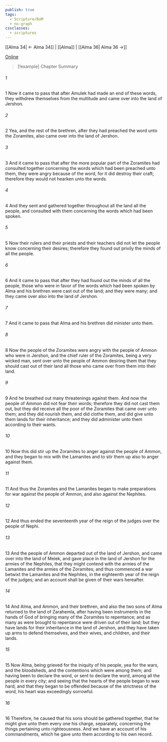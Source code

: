```yaml
---
publish: true
tags:
  - Scripture/BoM
  - no-graph
cssclasses:
  - scriptures
---
```

[[Alma 34| ← Alma 34]] | [[Alma]] | [[Alma 36| Alma 36 →]]

[Online](https://churchofjesuschrist.org/study/scriptures/bofm/alma/35?lang=eng)

>[!example] Chapter Summary
>
###### 1
1 Now it came to pass that after Amulek had made an end of these words, they withdrew themselves from the multitude and came over into the land of Jershon.
###### 2
2 Yea, and the rest of the brethren, after they had preached the word unto the Zoramites, also came over into the land of Jershon.
###### 3
3 And it came to pass that after the more popular part of the Zoramites had consulted together concerning the words which had been preached unto them, they were angry because of the word, for it did destroy their craft; therefore they would not hearken unto the words.
###### 4
4 And they sent and gathered together throughout all the land all the people, and consulted with them concerning the words which had been spoken.
###### 5
5 Now their rulers and their priests and their teachers did not let the people know concerning their desires; therefore they found out privily the minds of all the people.
###### 6
6 And it came to pass that after they had found out the minds of all the people, those who were in favor of the words which had been spoken by Alma and his brethren were cast out of the land; and they were many; and they came over also into the land of Jershon.
###### 7
7 And it came to pass that Alma and his brethren did minister unto them.
###### 8
8 Now the people of the Zoramites were angry with the people of Ammon who were in Jershon, and the chief ruler of the Zoramites, being a very wicked man, sent over unto the people of Ammon desiring them that they should cast out of their land all those who came over from them into their land.
###### 9
9 And he breathed out many threatenings against them. And now the people of Ammon did not fear their words; therefore they did not cast them out, but they did receive all the poor of the Zoramites that came over unto them; and they did nourish them, and did clothe them, and did give unto them lands for their inheritance; and they did administer unto them according to their wants.
###### 10
10 Now this did stir up the Zoramites to anger against the people of Ammon, and they began to mix with the Lamanites and to stir them up also to anger against them.
###### 11
11 And thus the Zoramites and the Lamanites began to make preparations for war against the people of Ammon, and also against the Nephites.
###### 12
12 And thus ended the seventeenth year of the reign of the judges over the people of Nephi.
###### 13
13 And the people of Ammon departed out of the land of Jershon, and came over into the land of Melek, and gave place in the land of Jershon for the armies of the Nephites, that they might contend with the armies of the Lamanites and the armies of the Zoramites; and thus commenced a war betwixt the Lamanites and the Nephites, in the eighteenth year of the reign of the judges; and an account shall be given of their wars hereafter.
###### 14
14 And Alma, and Ammon, and their brethren, and also the two sons of Alma returned to the land of Zarahemla, after having been instruments in the hands of God of bringing many of the Zoramites to repentance; and as many as were brought to repentance were driven out of their land; but they have lands for their inheritance in the land of Jershon, and they have taken up arms to defend themselves, and their wives, and children, and their lands.
###### 15
15 Now Alma, being grieved for the iniquity of his people, yea for the wars, and the bloodsheds, and the contentions which were among them; and having been to declare the word, or sent to declare the word, among all the people in every city; and seeing that the hearts of the people began to wax hard, and that they began to be offended because of the strictness of the word, his heart was exceedingly sorrowful.
###### 16
16 Therefore, he caused that his sons should be gathered together, that he might give unto them every one his charge, separately, concerning the things pertaining unto righteousness. And we have an account of his commandments, which he gave unto them according to his own record.



